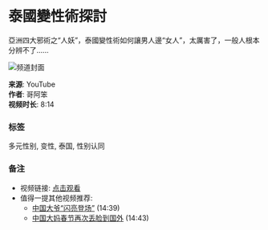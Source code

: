 # 泰國變性術探討

亞洲四大邪術之“人妖”，泰國變性術如何讓男人邊“女人”，太厲害了，一般人根本分辨不了......

![频道封面](https://i.ytimg.com/an/inItTjBGBoNS1MNTz64rLA/featured_channel.jpg?v=5dcd4d19)

**来源**: YouTube  
**作者**: 哥阿笨  
**视频时长**: 8:14  

### 标签
多元性别, 变性, 泰国, 性别认同

### 备注
- 视频链接: [点击观看](https://www.youtube.com/watch?v=ioYAPUQ1KlM)
- 值得一提其他视频推荐:
  - [中国大爷“闪亮登场”](https://www.youtube.com/watch?v=ioYAPUQ1KlM) (14:39)
  - [中国大妈春节再次丢脸到国外](https://www.youtube.com/watch?v=O6DlhvcXPZU) (14:43)
